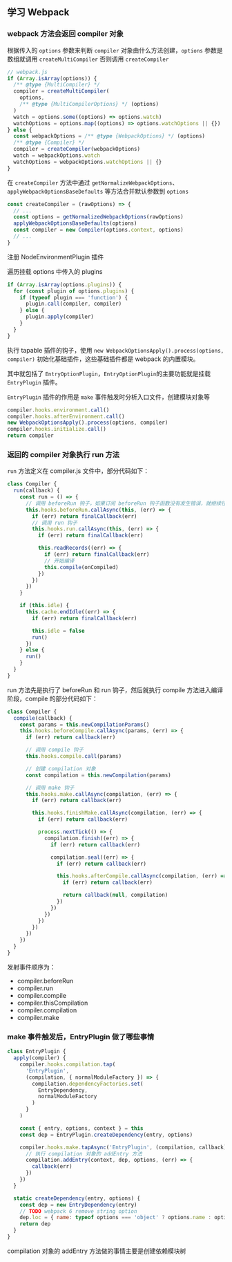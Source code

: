 ## 学习 Webpack

### webpack 方法会返回 compiler 对象

根据传入的 `options` 参数来判断 `compiler` 对象由什么方法创建，`options` 参数是数组就调用 `createMultiCompiler` 否则调用 `createCompiler`

```js
// webpack.js
if (Array.isArray(options)) {
  /** @type {MultiCompiler} */
  compiler = createMultiCompiler(
    options,
    /** @type {MultiCompilerOptions} */ (options)
  )
  watch = options.some((options) => options.watch)
  watchOptions = options.map((options) => options.watchOptions || {})
} else {
  const webpackOptions = /** @type {WebpackOptions} */ (options)
  /** @type {Compiler} */
  compiler = createCompiler(webpackOptions)
  watch = webpackOptions.watch
  watchOptions = webpackOptions.watchOptions || {}
}
```

在 `createCompiler` 方法中通过 `getNormalizeWebpackOptions`、`applyWebpackOptionsBaseDefaults` 等方法合并默认参数到 `options`

```js
const createCompiler = (rawOptions) => {
  // ...
  const options = getNormalizedWebpackOptions(rawOptions)
  applyWebpackOptionsBaseDefaults(options)
  const compiler = new Compiler(options.context, options)
  // ...
}
```

注册 NodeEnvironmentPlugin 插件

遍历挂载 options 中传入的 plugins

```js
if (Array.isArray(options.plugins)) {
  for (const plugin of options.plugins) {
    if (typeof plugin === 'function') {
      plugin.call(compiler, compiler)
    } else {
      plugin.apply(compiler)
    }
  }
}
```

执行 tapable 插件的钩子，使用 `new WebpackOptionsApply().process(options, compiler)` 初始化基础插件，这些基础插件都是 webpack 的内置模块。

其中就包括了 `EntryOptionPlugin`，`EntryOptionPlugin`的主要功能就是挂载 `EntryPlugin` 插件。

`EntryPlugin` 插件的作用是 `make` 事件触发时分析入口文件，创建模块对象等

```js
compiler.hooks.environment.call()
compiler.hooks.afterEnvironment.call()
new WebpackOptionsApply().process(options, compiler)
compiler.hooks.initialize.call()
return compiler
```

### 返回的 compiler 对象执行 run 方法

`run` 方法定义在 compiler.js 文件中，部分代码如下：

```js
class Compiler {
  run(callback) {
    const run = () => {
      // 调用 beforeRun 钩子，如果订阅 beforeRun 钩子函数没有发生错误，就继续往下执行
      this.hooks.beforeRun.callAsync(this, (err) => {
        if (err) return finalCallback(err)
        // 调用 run 钩子
        this.hooks.run.callAsync(this, (err) => {
          if (err) return finalCallback(err)

          this.readRecords((err) => {
            if (err) return finalCallback(err)
            // 开始编译
            this.compile(onCompiled)
          })
        })
      })
    }

    if (this.idle) {
      this.cache.endIdle((err) => {
        if (err) return finalCallback(err)

        this.idle = false
        run()
      })
    } else {
      run()
    }
  }
}
```

run 方法先是执行了 beforeRun 和 run 钩子，然后就执行 compile 方法进入编译阶段，compile 的部分代码如下：

```js
class Compiler {
  compile(callback) {
    const params = this.newCompilationParams()
    this.hooks.beforeCompile.callAsync(params, (err) => {
      if (err) return callback(err)

      // 调用 compile 钩子
      this.hooks.compile.call(params)

      // 创建 compilation 对象
      const compilation = this.newCompilation(params)

      // 调用 make 钩子
      this.hooks.make.callAsync(compilation, (err) => {
        if (err) return callback(err)

        this.hooks.finishMake.callAsync(compilation, (err) => {
          if (err) return callback(err)

          process.nextTick(() => {
            compilation.finish((err) => {
              if (err) return callback(err)

              compilation.seal((err) => {
                if (err) return callback(err)

                this.hooks.afterCompile.callAsync(compilation, (err) => {
                  if (err) return callback(err)

                  return callback(null, compilation)
                })
              })
            })
          })
        })
      })
    })
  }
}
```

发射事件顺序为：

- compiler.beforeRun
- compiler.run
- compiler.compile
- compiler.thisCompilation
- compiler.compilation
- compiler.make

### make 事件触发后，EntryPlugin 做了哪些事情

```js
class EntryPlugin {
  apply(compiler) {
    compiler.hooks.compilation.tap(
      'EntryPlugin',
      (compilation, { normalModuleFactory }) => {
        compilation.dependencyFactories.set(
          EntryDependency,
          normalModuleFactory
        )
      }
    )

    const { entry, options, context } = this
    const dep = EntryPlugin.createDependency(entry, options)

    compiler.hooks.make.tapAsync('EntryPlugin', (compilation, callback) => {
      // 执行 compilation 对象的 addEntry 方法
      compilation.addEntry(context, dep, options, (err) => {
        callback(err)
      })
    })
  }

  static createDependency(entry, options) {
    const dep = new EntryDependency(entry)
    // TODO webpack 6 remove string option
    dep.loc = { name: typeof options === 'object' ? options.name : options }
    return dep
  }
}
```

compilation 对象的 addEntry 方法做的事情主要是创建依赖模块树
